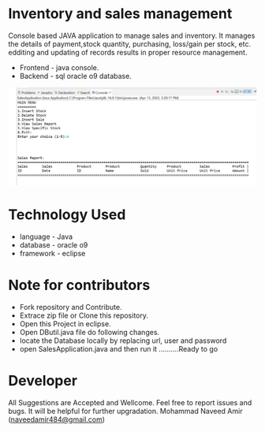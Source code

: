 # Inventory and sales management

Console based JAVA application to manage sales and inventory. It manages the details of payment,stock quantity, purchasing, loss/gain per stock, etc.
edditing and updating of records results in proper resource management.

* Frontend - java console.
* Backend - sql oracle o9 database.

<p align="center">
  <img src="images/img.png"  width="750" alt="accessibility text">
</p>


# Technology Used

* language - Java 
* database - oracle o9
* framework - eclipse

# Note for contributors

* Fork repository and Contribute.
* Extrace zip file or Clone this repository.
* Open this Project in eclipse.
* Open DButil.java file do following changes.
* locate the Database locally by replacing url, user and password 
* open SalesApplication.java and then run it   ..........Ready to go

# Developer
All Suggestions are Accepted and Wellcome. Feel free to report issues and bugs. It will be helpful for further upgradation.
Mohammad Naveed Amir
(naveedamir484@gmail.com)
